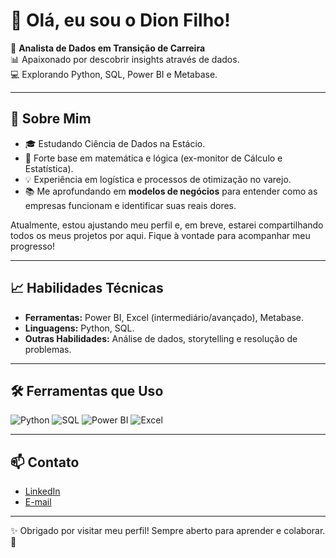 # 👋 Olá, eu sou o Dion Filho!  

🎯 **Analista de Dados em Transição de Carreira**  
📊 Apaixonado por descobrir insights através de dados.  
💻 Explorando Python, SQL, Power BI e Metabase.  

---

## 🌟 Sobre Mim
- 🎓 Estudando Ciência de Dados na Estácio.  
- 🧠 Forte base em matemática e lógica (ex-monitor de Cálculo e Estatística).  
- 💡 Experiência em logística e processos de otimização no varejo.  
- 📚 Me aprofundando em **modelos de negócios** para entender como as empresas funcionam e identificar suas reais dores.  

Atualmente, estou ajustando meu perfil e, em breve, estarei compartilhando todos os meus projetos por aqui. Fique à vontade para acompanhar meu progresso!

---

## 📈 Habilidades Técnicas
- **Ferramentas:** Power BI, Excel (intermediário/avançado), Metabase.  
- **Linguagens:** Python, SQL.  
- **Outras Habilidades:** Análise de dados, storytelling e resolução de problemas.  

---

## 🛠️ Ferramentas que Uso
![Python](https://img.shields.io/badge/-Python-3776AB?style=for-the-badge&logo=python&logoColor=white)
![SQL](https://img.shields.io/badge/-SQL-4479A1?style=for-the-badge&logo=postgresql&logoColor=white)
![Power BI](https://img.shields.io/badge/-Power%20BI-F2C811?style=for-the-badge&logo=powerbi&logoColor=white)
![Excel](https://img.shields.io/badge/-Excel-217346?style=for-the-badge&logo=microsoft-excel&logoColor=white)

---

## 📫 Contato
- [LinkedIn](https://www.linkedin.com/in/dionfilho)  
- [E-mail](mailto:diontfilho@gmail.com)  

---

✨ Obrigado por visitar meu perfil! Sempre aberto para aprender e colaborar. 🚀
